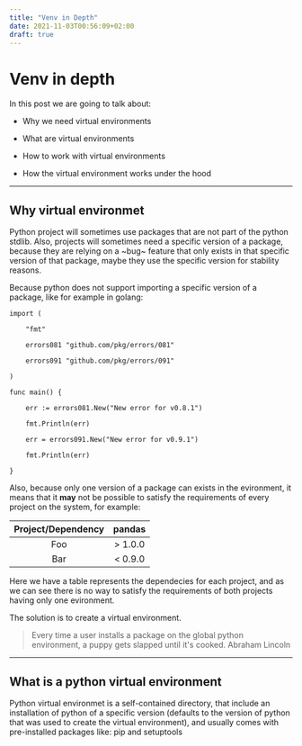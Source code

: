 ```yaml
---
title: "Venv in Depth"
date: 2021-11-03T00:56:09+02:00
draft: true
---
```


# Venv in depth

In this post we are going to talk about:

* Why we need virtual environments

* What are virtual environments

* How to work with virtual environments

* How the virtual environment works under the hood

---

## Why virtual environmet

Python project will sometimes use packages that are not part of the python stdlib.
Also, projects will sometimes need a specific version of a package, because they are relying on a ~bug~ feature that only exists in that specific version of that package, maybe they use the specific version for stability reasons.

Because python does not support importing a specific version of a package, like for example in golang:

```golang
import (

    "fmt"

    errors081 "github.com/pkg/errors/081"

    errors091 "github.com/pkg/errors/091"

)

func main() {

    err := errors081.New("New error for v0.8.1")

    fmt.Println(err)

    err = errors091.New("New error for v0.9.1")

    fmt.Println(err)

}
```

Also, because only one version of a package can exists in the evironment, it means that it **may** not be possible to satisfy the requirements of every project on the system, for example:

| Project/Dependency | pandas |
| :-: | :-: |
| Foo | > 1.0.0 |
| Bar | < 0.9.0 |

Here we have a table represents the dependecies for each project, and as we can see there is no way to satisfy the requirements of both projects having only one evironment.

The solution is to create a virtual environment.

> Every time a user installs a package on the global python environment, a puppy gets slapped until it's cooked. Abraham Lincoln

---

## What is a python virtual environment

Python virtual environmet is a self-contained directory, that include an installation of python of a specific version (defaults to the version of python that was used to create the virtual environment), and usually comes with pre-installed packages like: pip and setuptools
